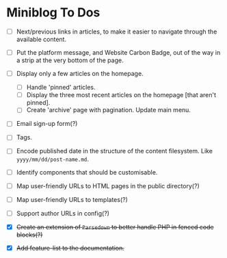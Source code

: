 # Miniblog To Dos

- [ ] Next/previous links in articles, to make it easier to navigate through the available content.
- [ ] Put the platform message, and Website Carbon Badge, out of the way in a strip at the very bottom of the page.
- [ ] Display only a few articles on the homepage.
  - [ ] Handle 'pinned' articles.
  - [ ] Display the three most recent articles on the homepage [that aren't pinned].
  - [ ] Create 'archive' page with pagination.  Update main menu.

- [ ] Email sign-up form(?)
- [ ] Tags.
- [ ] Encode published date in the structure of the content filesystem.  Like `yyyy/mm/dd/post-name.md`.
- [ ] Identify components that should be customisable.

- [ ] Map user-friendly URLs to HTML pages in the public directory(?)
- [ ] Map user-friendly URLs to templates(?)
- [ ] Support author URLs in config(?)

- [X] ~~Create an extension of `Parsedown` to better handle PHP in fenced code blocks(?)~~
- [X] ~~Add feature-list to the documentation.~~
